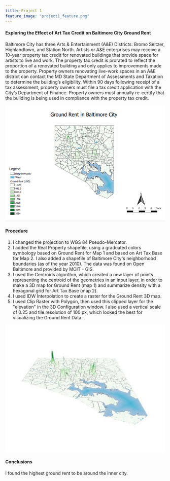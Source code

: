 ```yaml
---
title: Project 1
feature_image: "project1_feature.png"
---
```


#### Exploring the Effect of Art Tax Credit on Baltimore City Ground Rent
Baltimore City has three Arts & Entertainment (A&E) Districts: Bromo Seltzer, Highlandtown, and Station North. Artists or A&E enterprises may receive a 10-year property tax credit for renovated buildings that provide space for artists to live and work. The property tax credit is prorated to reflect the proportion of a renovated building and only applies to improvements made to the property. Property owners renovating live-work spaces in an A&E district can contact the MD State Department of Assessments and Taxation to determine the building’s eligibility. Within 90 days following receipt of a tax assessment, property owners must file a tax credit application with the City’s Department of Finance. Property owners must annually re-certify that the building is being used in compliance with the property tax credit.

![Project 1](Project1.PNG "Project1.PNG")

#### Procedure
1. I changed the projection to WGS 84 Pseudo-Mercator.
2. I added the Real Property shapefile, using a graduated colors symbology based on Ground Rent for Map 1 and based on Art Tax Base for Map 2.  I also added a shapefile of Baltimore City's neighborhood boundaries (as of the year 2010). The data was found on Open Baltimore and provided by MOIT - GIS.
3. I used the Centroids algorithm, which created a new layer of points representing the centroid of the geometries in an input layer, in order to make a 3D map for Ground Rent (map 1) and summarize density with a hexagonal grid for Art Tax Base (map 2).
4. I used IDW Interpolation to create a raster for the Ground Rent 3D map.
5. I used Clip Raster with Polygon, then used this clipped layer for the "elevation" in the 3D Configuration window. I also used a vertical scale of 0.25 and tile resolution of 100 px, which looked the best for visualizing the Ground Rent Data.

![3D Map](3D.PNG "3D.PNG")

#### Conclusions
I found the highest ground rent to be around the inner city.
